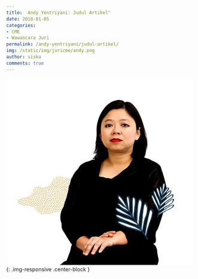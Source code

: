 ```yaml
---
title:  Andy Yentriyani: Judul Artikel"
date: 2018-01-05
categories:
- CME
- Wawancara Juri
permalink: /andy-yentriyani/judul-artikel/
img: /static/img/juricme/andy.png
author: siska
comments: true
---
```



![andy yentriyani](/static/img/juricme/andy.png "andy"){: .img-responsive .center-block }
